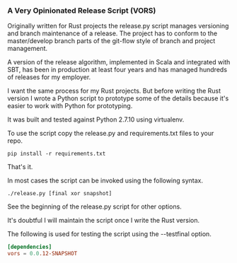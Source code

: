 ### A Very Opinionated Release Script (VORS)

Originally written for Rust projects the release.py script manages versioning and branch maintenance of a release.  The project has to conform to the master/develop branch parts of the git-flow style of branch and project management.

A version of the release algorithm, implemented in Scala and integrated with SBT, has been in production at least four years and has managed hundreds of releases for my employer.  

I want the same process for my Rust projects.  But before writing the Rust version I wrote a Python script to prototype some of the details because it's easier to work with Python for prototyping.

It was built and tested against Python 2.7.10 using virtualenv.

To use the script copy the release.py and requirements.txt files to your repo.

```
pip install -r requirements.txt
```

That's it.

In most cases the script can be invoked using the following syntax.

```
./release.py [final xor snapshot]
```

See the beginning of the release.py script for other options.

It's doubtful I will maintain the script once I write the Rust version.

The following is used for testing the script using the --testfinal option.

```toml
[dependencies]
vors = 0.0.12-SNAPSHOT
```
